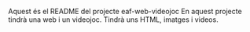 Aquest és el README del projecte eaf-web-videojoc
En aquest projecte tindrà una web i un videojoc.
Tindrà uns HTML, imatges i videos.
